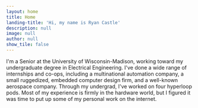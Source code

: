 ```yaml
---
layout: home
title: Home
landing-title: 'Hi, my name is Ryan Castle'
description: null
image: null
author: null
show_tile: false
---
```


I'm a Senior at the University of Wisconsin-Madison, working toward my undergraduate degree in Electrical Engineering. I've done a wide range of internships and co-ops, including a multinational automation company, a small ruggedized, embedded computer design firm, and a well-known aerospace company. Through my undergrad, I've worked on four hyperloop pods. Most of my experience is firmly in the hardware world, but I figured it was time to put up some of my personal work on the internet. 
